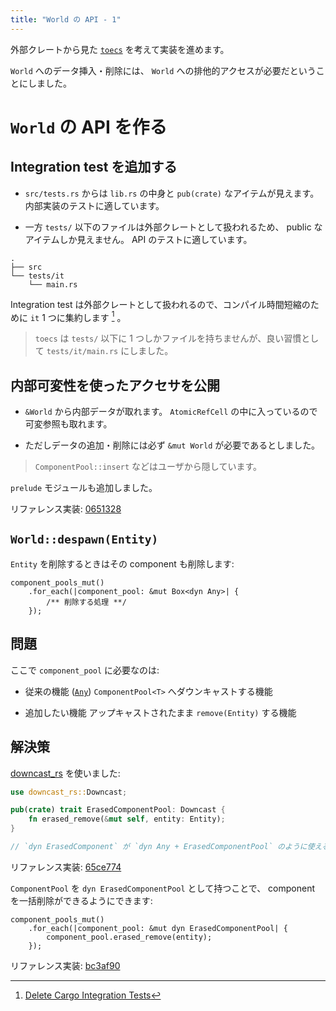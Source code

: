 ```yaml
---
title: "World の API - 1"
---
```


外部クレートから見た [`toecs`] を考えて実装を進めます。

[`toecs`]: https://github.com/toyboot4e/toecs

`World` へのデータ挿入・削除には、 `World` への排他的アクセスが必要だということにしました。

# `World` の API を作る

## Integration test を追加する

* `src/tests.rs` からは `lib.rs` の中身と `pub(crate)` なアイテムが見えます。
  内部実装のテストに適しています。

* 一方 `tests/` 以下のファイルは外部クレートとして扱われるため、 public なアイテムしか見えません。
  API のテストに適しています。

```
.
├── src
└── tests/it
    └── main.rs
```

Integration test は外部クレートとして扱われるので、コンパイル時間短縮のために `it` 1 つに集約します [^1] 。

> `toecs` は `tests/` 以下に 1  つしかファイルを持ちませんが、良い習慣として `tests/it/main.rs` にしました。

## 内部可変性を使ったアクセサを公開

* `&World` から内部データが取れます。
  `AtomicRefCell` の中に入っているので可変参照も取れます。

* ただしデータの追加・削除には必ず `&mut World` が必要であるとしました。

> `ComponentPool::insert` などはユーザから隠しています。

`prelude` モジュールも追加しました。

リファレンス実装: [0651328](https://github.com/toyboot4e/toecs/commit/06513283310260fdc9decbd97ae25f1896488a62)

## `World::despawn(Entity)`

`Entity` を削除するときはその component も削除します:

```rust:lib.rs(疑似コード)
component_pools_mut()
    .for_each(|component_pool: &mut Box<dyn Any>| {
        /** 削除する処理 **/
    });
```

## 問題

ここで `component_pool` に必要なのは:

* 従来の機能 ([`Any`])
  `ComponentPool<T>` へダウンキャストする機能

* 追加したい機能
  アップキャストされたまま `remove(Entity)` する機能

[`Any`]: https://doc.rust-lang.org/beta/core/any/trait.Any.html

## 解決策

[downcast_rs] を使いました:

[downcast_rs]: https://github.com/marcianx/downcast-rs

```rust:comp.rs
use downcast_rs::Downcast;

pub(crate) trait ErasedComponentPool: Downcast {
    fn erased_remove(&mut self, entity: Entity);
}

// `dyn ErasedComponent` が `dyn Any + ErasedComponentPool` のように使えるようになる
```

リファレンス実装: [65ce774](https://github.com/toyboot4e/toecs/commit/65ce7747b87aba3f6f401ffce948c611d6ed3add)

`ComponentPool` を `dyn ErasedComponentPool` として持つことで、 component を一括削除ができるようにできます:

```rust:lib.rs(疑似コード)
component_pools_mut()
    .for_each(|component_pool: &mut dyn ErasedComponentPool| {
        component_pool.erased_remove(entity);
    });
```

リファレンス実装: [bc3af90](https://github.com/toyboot4e/toecs/commit/bc3af90e634c67c80336c5aff42d63e75d59bbf6)

[^1]: [Delete Cargo Integration Tests](https://matklad.github.io/2021/02/27/delete-cargo-integration-tests.html)
[^2]: うかつにデータを借りるとパニックします。一方 Bevy の [`World`] は `&mut self` を取る安全なメソッドを提供します。内部可変を使ったメソッドは [WorldCell][wc] を経由してアクセスするようになっています。

[`World`]: https://docs.rs/bevy/latest/bevy/ecs/world/struct.World.html
[wc]: https://docs.rs/bevy/latest/bevy/ecs/world/struct.WorldCell.html

